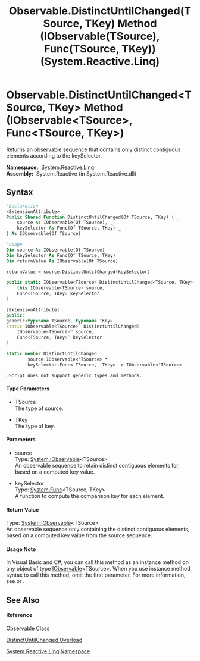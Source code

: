﻿---
title: Observable.DistinctUntilChanged(TSource, TKey) Method (IObservable(TSource), Func(TSource, TKey)) (System.Reactive.Linq)
TOCTitle: DistinctUntilChanged(TSource, TKey) Method (IObservable(TSource), Func(TSource, TKey))
ms:assetid: M:System.Reactive.Linq.Observable.DistinctUntilChanged``2(System.IObservable{``0},System.Func{``0,``1})
ms:mtpsurl: https://msdn.microsoft.com/en-us/library/Hh229508(v=VS.103)
ms:contentKeyID: 36068924
ms.date: 06/28/2011
mtps_version: v=VS.103
dev_langs:
- vb
- csharp
- c++
- fsharp
- jscript
---

# Observable.DistinctUntilChanged\<TSource, TKey\> Method (IObservable\<TSource\>, Func\<TSource, TKey\>)

Returns an observable sequence that contains only distinct contiguous elements according to the keySelector.

**Namespace:**  [System.Reactive.Linq](hh211929\(v=vs.103\).md)  
**Assembly:**  System.Reactive (in System.Reactive.dll)

## Syntax

``` vb
'Declaration
<ExtensionAttribute> _
Public Shared Function DistinctUntilChanged(Of TSource, TKey) ( _
    source As IObservable(Of TSource), _
    keySelector As Func(Of TSource, TKey) _
) As IObservable(Of TSource)
```

``` vb
'Usage
Dim source As IObservable(Of TSource)
Dim keySelector As Func(Of TSource, TKey)
Dim returnValue As IObservable(Of TSource)

returnValue = source.DistinctUntilChanged(keySelector)
```

``` csharp
public static IObservable<TSource> DistinctUntilChanged<TSource, TKey>(
    this IObservable<TSource> source,
    Func<TSource, TKey> keySelector
)
```

``` c++
[ExtensionAttribute]
public:
generic<typename TSource, typename TKey>
static IObservable<TSource>^ DistinctUntilChanged(
    IObservable<TSource>^ source, 
    Func<TSource, TKey>^ keySelector
)
```

``` fsharp
static member DistinctUntilChanged : 
        source:IObservable<'TSource> * 
        keySelector:Func<'TSource, 'TKey> -> IObservable<'TSource> 
```

``` jscript
JScript does not support generic types and methods.
```

#### Type Parameters

  - TSource  
    The type of source.

<!-- end list -->

  - TKey  
    The type of key.

#### Parameters

  - source  
    Type: [System.IObservable](https://msdn.microsoft.com/en-us/library/Dd990377)\<TSource\>  
    An observable sequence to retain distinct contiguous elements for, based on a computed key value.  

<!-- end list -->

  - keySelector  
    Type: [System.Func](https://msdn.microsoft.com/en-us/library/Bb549151)\<TSource, TKey\>  
    A function to compute the comparison key for each element.  

#### Return Value

Type: [System.IObservable](https://msdn.microsoft.com/en-us/library/Dd990377)\<TSource\>  
An observable sequence only containing the distinct contiguous elements, based on a computed key value from the source sequence.  

#### Usage Note

In Visual Basic and C\#, you can call this method as an instance method on any object of type [IObservable](https://msdn.microsoft.com/en-us/library/Dd990377)\<TSource\>. When you use instance method syntax to call this method, omit the first parameter. For more information, see [](https://msdn.microsoft.com/en-us/library/Bb384936) or [](https://msdn.microsoft.com/en-us/library/Bb383977).

## See Also

#### Reference

[Observable Class](hh244252\(v=vs.103\).md)

[DistinctUntilChanged Overload](hh229045\(v=vs.103\).md)

[System.Reactive.Linq Namespace](hh211929\(v=vs.103\).md)

